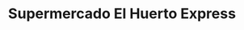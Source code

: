 ---
title: "Supermercado El Huerto Express"
url: /bogota-d-c/supermercado-el-huerto-express/
shop: Supermarkt
---